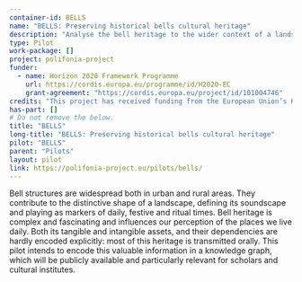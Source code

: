 ```yaml
---
container-id: BELLS
name: "BELLS: Preserving historical bells cultural heritage"
description: "Analyse the bell heritage to the wider context of a landscape and cultural heritage"
type: Pilot
work-package: []
project: polifonia-project
funder:
  - name: Horizon 2020 Framework Programme
    url: https://cordis.europa.eu/programme/id/H2020-EC
    grant-agreement: "https://cordis.europa.eu/project/id/101004746"
credits: "This project has received funding from the European Union’s Horizon 2020 research and innovation programme under grant agreement N. 101004746."
has-part: []
# Do not remove the below.
title: "BELLS"
long-title: "BELLS: Preserving historical bells cultural heritage"
pilot: "BELLS"
parent: "Pilots"
layout: pilot
link: https://polifonia-project.eu/pilots/bells/
--- 
```


Bell structures are widespread both in urban and rural areas. They contribute to the distinctive shape of a landscape, defining its soundscape and playing as markers of daily, festive and ritual times. Bell heritage is complex and fascinating and influences our perception of the places we live daily. Both its tangible and intangible assets, and their dependencies are hardly encoded explicitly: most of this heritage is transmitted orally. This pilot intends to encode this valuable information in a knowledge graph, which will be publicly available and particularly relevant for scholars and cultural institutes. 

